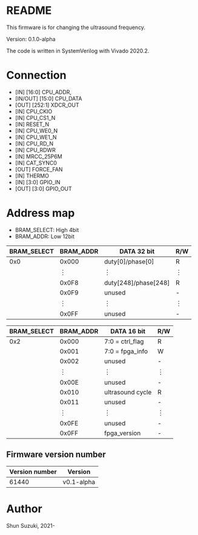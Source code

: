 # README

This firmware is for changing the ultrasound frequency.

Version: 0.1.0-alpha

The code is written in SystemVerilog with Vivado 2020.2.

# Connection

* [IN] [16:0] CPU_ADDR,
* [IN/OUT] [15:0] CPU_DATA
* [OUT] [252:1] XDCR_OUT
* [IN] CPU_CKIO
* [IN] CPU_CS1_N
* [IN] RESET_N
* [IN] CPU_WE0_N
* [IN] CPU_WE1_N
* [IN] CPU_RD_N
* [IN] CPU_RDWR
* [IN] MRCC_25P6M
* [IN] CAT_SYNC0
* [OUT] FORCE_FAN
* [IN] THERMO
* [IN] [3:0] GPIO_IN
* [OUT] [3:0] GPIO_OUT

# Address map

* BRAM_SELECT: High 4bit
* BRAM_ADDR: Low 12bit

| BRAM_SELECT | BRAM_ADDR | DATA 32 bit                           | R/W |
|-------------|-----------|----------------------------------|-----|
| 0x0         | 0x000    | duty[0]/phase[0]                 | R   |
| 　          | ︙      | ︙                              | ︙   |
| 　          | 0x0F8    | duty[248]/phase[248]                 | R   |
| 　          | 0x0F9    | unused                           | -   |
| 　          | ︙      | ︙                              | ︙   |
| 　          | 0x0FF    | unused                           | -   |

| BRAM_SELECT | BRAM_ADDR | DATA 16 bit                          | R/W |
|-------------|-----------|----------------------------------|-----|
| 0x2         | 0x000   | 7:0 = ctrl_flag                    | R   |
| 　          | 0x001   | 7:0 = fpga_info            | W   |
| 　          | 0x002   | unused                           | -  |
| 　          | ︙        | ︙                               | ︙  |
| 　          | 0x00E   | unused                           | -　  |
| 　          | 0x010   | ultrasound cycle                           | R  |
| 　          | 0x011   | unused                           | -  |
| 　          | ︙        | ︙                               | ︙  |
| 　          | 0x0FE   | unused                           | -　  |
| 　          | 0x0FF   | fpga_version                    | -   |

## Firmware version number

| Version number | Version |
|----------------|---------|
| 61440          | v0.1-alpha    |

# Author

Shun Suzuki, 2021-
